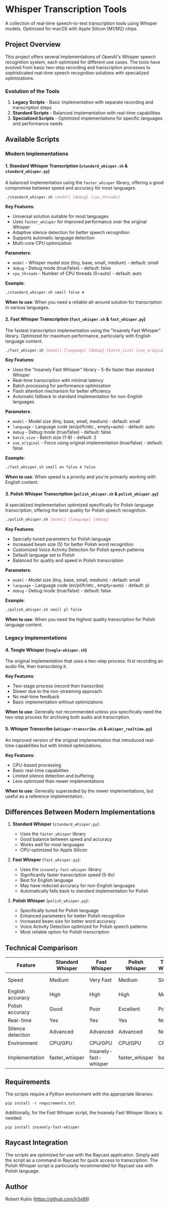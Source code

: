 # Whisper Transcription Tools

A collection of real-time speech-to-text transcription tools using Whisper models. Optimized for macOS with Apple Silicon (M1/M2) chips.

## Project Overview

This project offers several implementations of OpenAI's Whisper speech recognition system, each optimized for different use cases. The tools have evolved from basic two-step recording and transcription processes to sophisticated real-time speech recognition solutions with specialized optimizations.

### Evolution of the Tools

1. **Legacy Scripts** - Basic implementation with separate recording and transcription steps
2. **Standard Scripts** - Balanced implementation with real-time capabilities
3. **Specialized Scripts** - Optimized implementations for specific languages and performance needs

## Available Scripts

### Modern Implementations

#### 1. Standard Whisper Transcription (`standard_whisper.sh` & `standard_whisper.py`)

A balanced implementation using the `faster_whisper` library, offering a good compromise between speed and accuracy for most languages.

```bash
./standard_whisper.sh [model] [debug] [cpu_threads]
```

**Key Features**:

- Universal solution suitable for most languages
- Uses `faster_whisper` for improved performance over the original Whisper
- Adaptive silence detection for better speech recognition
- Supports automatic language detection
- Multi-core CPU optimization

**Parameters**:

- `model` - Whisper model size (tiny, base, small, medium) - default: small
- `debug` - Debug mode (true/false) - default: false
- `cpu_threads` - Number of CPU threads (0=auto) - default: auto

**Example**:

```bash
./standard_whisper.sh small false 4
```

**When to use**: When you need a reliable all-around solution for transcription in various languages.

#### 2. Fast Whisper Transcription (`fast_whisper.sh` & `fast_whisper.py`)

The fastest transcription implementation using the "Insanely Fast Whisper" library. Optimized for maximum performance, particularly with English language content.

```bash
./fast_whisper.sh [model] [language] [debug] [batch_size] [use_original]
```

**Key Features**:

- Uses the "Insanely Fast Whisper" library - 5-8x faster than standard Whisper
- Real-time transcription with minimal latency
- Batch processing for performance optimization
- Flash attention mechanism for better efficiency
- Automatic fallback to standard implementation for non-English languages

**Parameters**:

- `model` - Model size (tiny, base, small, medium) - default: small
- `language` - Language code (en/pl/fr/etc., empty=auto) - default: auto
- `debug` - Debug mode (true/false) - default: false
- `batch_size` - Batch size (1-8) - default: 2
- `use_original` - Force using original implementation (true/false) - default: false

**Example**:

```bash
./fast_whisper.sh small en false 4 false
```

**When to use**: When speed is a priority and you're primarily working with English content.

#### 3. Polish Whisper Transcription (`polish_whisper.sh` & `polish_whisper.py`)

A specialized implementation optimized specifically for Polish language transcription, offering the best quality for Polish speech recognition.

```bash
./polish_whisper.sh [model] [language] [debug]
```

**Key Features**:

- Specially tuned parameters for Polish language
- Increased beam size (5) for better Polish word recognition
- Customized Voice Activity Detection for Polish speech patterns
- Default language set to Polish
- Balanced for quality and speed in Polish transcription

**Parameters**:

- `model` - Model size (tiny, base, small, medium) - default: small
- `language` - Language code (en/pl/fr/etc., empty=auto) - default: pl
- `debug` - Debug mode (true/false) - default: false

**Example**:

```bash
./polish_whisper.sh small pl false
```

**When to use**: When you need the highest quality transcription for Polish language content.

### Legacy Implementations

#### 4. Toogle Whisper (`toogle-whisper.sh`)

The original implementation that uses a two-step process: first recording an audio file, then transcribing it.

**Key Features**:

- Two-stage process (record then transcribe)
- Slower due to the non-streaming approach
- No real-time feedback
- Basic implementation without optimizations

**When to use**: Generally not recommended unless you specifically need the two-step process for archiving both audio and transcription.

#### 5. Whisper Transcribe (`whisper-transcribe.sh` & `whisper_realtime.py`)

An improved version of the original implementation that introduced real-time capabilities but with limited optimizations.

**Key Features**:

- CPU-based processing
- Basic real-time capabilities
- Limited silence detection and buffering
- Less optimized than newer implementations

**When to use**: Generally superseded by the newer implementations, but useful as a reference implementation.

## Differences Between Modern Implementations

1. **Standard Whisper** (`standard_whisper.py`):
   - Uses the `faster_whisper` library
   - Good balance between speed and accuracy
   - Works well for most languages
   - CPU-optimized for Apple Silicon

2. **Fast Whisper** (`fast_whisper.py`):
   - Uses the `insanely-fast-whisper` library
   - Significantly faster transcription speed (5-8x)
   - Best for English language
   - May have reduced accuracy for non-English languages
   - Automatically falls back to standard implementation for Polish

3. **Polish Whisper** (`polish_whisper.py`):
   - Specifically tuned for Polish language
   - Enhanced parameters for better Polish recognition
   - Increased beam size for better word accuracy
   - Voice Activity Detection optimized for Polish speech patterns
   - Most reliable option for Polish transcription

## Technical Comparison

| Feature | Standard Whisper | Fast Whisper | Polish Whisper | Toogle Whisper | Whisper Transcribe |
|---------|-----------------|--------------|----------------|----------------|-------------------|
| Speed | Medium | Very Fast | Medium | Slow | Medium-Slow |
| English accuracy | High | High | High | Medium | Medium |
| Polish accuracy | Good | Poor | Excellent | Poor | Medium |
| Real-time | Yes | Yes | Yes | No | Yes |
| Silence detection | Advanced | Advanced | Advanced | None | Basic |
| Environment | CPU/GPU | CPU/GPU | CPU/GPU | CPU | CPU |
| Implementation | faster_whisper | insanely-fast-whisper | faster_whisper | basic | basic |

## Requirements

The scripts require a Python environment with the appropriate libraries:

```
pip install -r requirements.txt
```

Additionally, for the Fast Whisper script, the Insanely Fast Whisper library is needed:

```
pip install insanely-fast-whisper
```

## Raycast Integration

The scripts are optimized for use with the Raycast application. Simply add the script as a command in Raycast for quick access to transcription. The Polish Whisper script is particularly recommended for Raycast use with Polish language.

## Author

Robert Kubis (<https://github.com/h3x89>)
